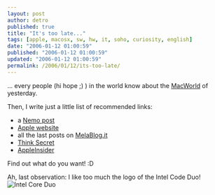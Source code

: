 ```yaml
---
layout: post
author: detro
published: true
title: "It's too late..."
tags: [apple, macosx, sw, hw, it, soho, curiosity, english]
date: "2006-01-12 01:00:59"
published: "2006-01-12 01:00:59"
updated: "2006-01-12 01:00:59"
permalink: /2006/01/12/its-too-late/
---
```


... every people (hi hope ;) ) in the world know about the <a target="_new" href="http://macworld.apple.com.edgesuite.net/mw/index.html">MacWorld</a> of yesterday.

Then, I write just a little list of recommended links:
<ul>
<li>a <a href="http://blog.neminis.org/apple-elegantemente-potente-ancora.xhtml">Nemo post</a></li>
<li><a href="http://www.apple.com/">Apple website</a></li>
<li>all the last posts on <a href="http://www.melablog.it">MelaBlog.it</a></li>
<li><a href="http://www.thinksecret.com/">Think Secret</a></li>
<li><a href="http://www.appleinsider.com/">AppleInsider</a></li>
</ul> 

Find out what do you want! :D

Ah, last observation: I like too much the logo of the Intel Code Duo!
<img src="http://images.apple.com/it/macbookpro/images/indexintellogo20060109.png" alt="Intel Core Duo" />

